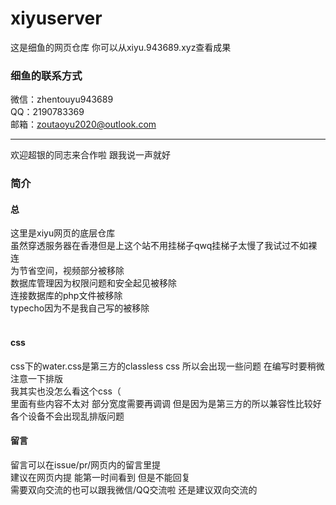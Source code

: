 # xiyuserver
 
这是细鱼的网页仓库 你可以从xiyu.943689.xyz查看成果

### 细鱼的联系方式

微信：zhentouyu943689<br>
QQ：2190783369<br>
邮箱：zoutaoyu2020@outlook.com

---
欢迎超银的同志来合作啦 跟我说一声就好


### 简介

#### 总

这里是xiyu网页的底层仓库<br>
虽然穿透服务器在香港但是上这个站不用挂梯子qwq挂梯子太慢了我试过不如裸连<br>
为节省空间，视频部分被移除<br>
数据库管理因为权限问题和安全起见被移除<br>
连接数据库的php文件被移除<br>
typecho因为不是我自己写的被移除<br><br>

#### css

css下的water.css是第三方的classless css 所以会出现一些问题 在编写时要稍微注意一下排版<br>
我其实也没怎么看这个css（<br>
里面有些内容不太对 部分宽度需要再调调 但是因为是第三方的所以兼容性比较好 各个设备不会出现乱排版问题
<br>

#### 留言

留言可以在issue/pr/网页内的留言里提<br>
建议在网页内提 能第一时间看到 但是不能回复<br>
需要双向交流的也可以跟我微信/QQ交流啦 还是建议双向交流的

